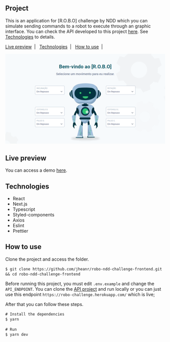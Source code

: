 ## Project

This is an application for [R.O.B.O] challenge by NDD which you can simulate sending commands to a robot to execute through an graphic interface. You can check the API developed to this project [here](https://github.com/jheanr/robo-ndd-challenge-backend). See [Technologies](#technologies) to details.

<p>
  <a href="#live-preview">Live preview</a>&nbsp;&nbsp;|&nbsp;&nbsp;
  <a href="#technologies">Technologies</a>&nbsp;&nbsp;|&nbsp;&nbsp;
  <a href="#how-to-use">How to use</a>&nbsp;&nbsp;|&nbsp;&nbsp;
</p>

![cover](.github/cover.png?style=flat)

## Live preview

You can access a demo [here](https://github.com/jheanr).

## Technologies

- React
- Next.js
- Typescript
- Styled-components
- Axios
- Eslint
- Prettier

## How to use

Clone the project and access the folder.

```shell
$ git clone https://github.com/jheanr/robo-ndd-challenge-frontend.git && cd robo-ndd-challenge-frontend
```

Before running this project, you must edit `.env.example` and change the `API_ENDPOINT`. You can clone the [API project](https://github.com/jheanr/robo-ndd-challenge-backend) and run locally or you can just use this endpoint `https://robo-challenge.herokuapp.com/` which is live;

After that you can follow these steps.

```shell
# Install the dependencies
$ yarn

# Run
$ yarn dev
```
